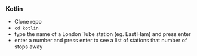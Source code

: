 ### Kotlin
* Clone repo
* `cd kotlin`
* type the name of a London Tube station (eg. East Ham) and press enter
* enter a number and press enter to see a list of stations that number of stops away
